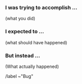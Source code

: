 ### I was trying to accomplish ...

(what you did)

### I expected to ...

(what should have happened)

### But instead ...

(What actually happened)




/label ~"Bug"
